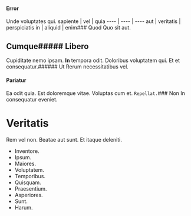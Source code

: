 #### Error
Unde voluptates qui.
sapiente | vel | quia
---- | ---- | ----
aut | veritatis | perspiciatis
in | aliquid | enim### Quod
Quo sit aut.
## Cumque##### Libero
Cupiditate nemo ipsam.
**In** tempora odit. Doloribus voluptatem qui. Et et consequatur.###### Ut
Rerum necessitatibus vel.
#### Pariatur
Ea odit quia. Est doloremque vitae. Voluptas cum et.
`Repellat.`### Non
In consequatur eveniet.
# Veritatis
Rem vel non. Beatae aut sunt. Et itaque deleniti.
* Inventore. 
* Ipsum. 
* Maiores. 
* Voluptatem. 
* Temporibus. 
* Quisquam. 
* Praesentium. 
* Asperiores. 
* Sunt. 
* Harum. 
